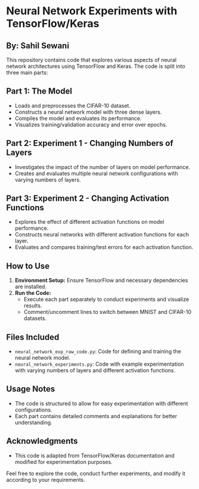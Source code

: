 # Neural Network Experiments with TensorFlow/Keras

## By: Sahil Sewani

This repository contains code that explores various aspects of neural network architectures using TensorFlow and Keras. The code is split into three main parts:

## Part 1: The Model

- Loads and preprocesses the CIFAR-10 dataset.
- Constructs a neural network model with three dense layers.
- Compiles the model and evaluates its performance.
- Visualizes training/validation accuracy and error over epochs.

## Part 2: Experiment 1 - Changing Numbers of Layers

- Investigates the impact of the number of layers on model performance.
- Creates and evaluates multiple neural network configurations with varying numbers of layers.

## Part 3: Experiment 2 - Changing Activation Functions

- Explores the effect of different activation functions on model performance.
- Constructs neural networks with different activation functions for each layer.
- Evaluates and compares training/test errors for each activation function.

## How to Use

1. **Environment Setup:** Ensure TensorFlow and necessary dependencies are installed.
2. **Run the Code:** 
   - Execute each part separately to conduct experiments and visualize results.
   - Comment/uncomment lines to switch between MNIST and CIFAR-10 datasets.
   
## Files Included

- `neural_network_exp_raw_code.py`: Code for defining and training the neural network model.
- `neural_network_experiments.py`: Code with example experimentation with varying numbers of layers and different activation functions.

## Usage Notes

- The code is structured to allow for easy experimentation with different configurations.
- Each part contains detailed comments and explanations for better understanding.

## Acknowledgments

- This code is adapted from TensorFlow/Keras documentation and modified for experimentation purposes.

Feel free to explore the code, conduct further experiments, and modify it according to your requirements.
